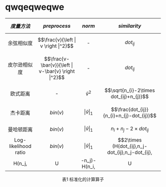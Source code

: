# qwqeqweqwe

|$$度量方法$$|$$preprocess$$| $$norm$$|$$similarity$$|
|:-----:|:------:|:-----:|:----:|
|余弦相似度|$$\frac{v}{\left \| v \right \|^2}$$|-|$$dot_{ij}$$|
|皮尔逊相似度|$$\frac{v-\bar{v}}{\left \| v-\bar{v} \right \|^2}$$|-|$$dot_{ij}$$|
|欧式距离|-|$$\hat{v}^2$$|$$\sqrt{n_{i}-2\times dot_{ij}+n_{j}}$$|
|杰卡距离| $$bin(v)$$ | $${\left \| \hat{v} \right \|_{1}}$$ |$$\frac{dot_{ij}}{n_{i}+n_{j}-dot_{ij}}$$|
|曼哈顿距离| $$bin(v)$$ | $${\left \| \hat{v} \right \|_{1}}$$ |$$n_{i}+n_{j}-2\times dot_{ij}$$|
| Log-likelihood ratio| $$bin(v)$$ |$${\left \| \hat{v} \right \|_{1}}$$|$$2\times (H(dot_{ij},n_j-dot_{ij},n_j-dot_{ij},|U|-n_i-n_j+dot_{ij})-
H(n_j,|U|-n_j)-H(n_i,|U|-n_i))$$|
<center>表1 标准化的计算算子</center>
